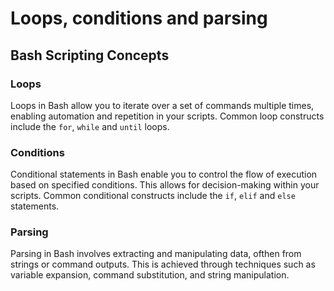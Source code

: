# Loops, conditions and parsing

## Bash Scripting Concepts

### Loops
Loops in Bash allow you to iterate over a set of commands multiple times, enabling automation and repetition in your scripts. Common loop constructs include the `for`, `while` and `until` loops.

### Conditions
Conditional statements in Bash enable you to control the flow of execution based on specified conditions. This allows for decision-making within your scripts. Common conditional constructs include the `if`, `elif` and `else` statements.

### Parsing
Parsing in Bash involves extracting and manipulating data, ofthen from strings or command outputs. This is achieved through techniques such as variable expansion, command substitution, and string manipulation.